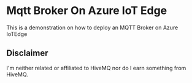 # Mqtt Broker On Azure IoT Edge

This is a demonstration on how to deploy an MQTT Broker on Azure IoTEdge

## Disclaimer

I'm neither related or affiliated to HiveMQ nor do I earn something from HiveMQ. 